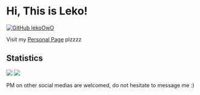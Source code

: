 # Hi, This is Leko!

[![GitHub lekoOwO](https://img.shields.io/github/followers/lekoOwO?label=follow&style=social)](https://github.com/lekoOwO)

Visit my [Personal Page](https://leko.moe) plzzzz

## Statistics

<img src="https://github-readme-stats.lekoowo.vercel.app/api?username=lekoOwO&show_icons=true&theme=algolia&count_private=true&cache_seconds=1800" />

<img src="https://github-readme-stats.lekoowo.vercel.app/api/top-langs/?username=lekoOwO&theme=graywhite&count_private=true&exclude_repo=NCU_CS_HW,MarioCppC&langs_count=10&layout=compact&cache_seconds=1800" />

PM on other social medias are welcomed, do not hesitate to message me :)
